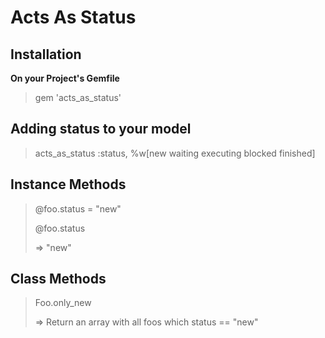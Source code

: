 Acts As Status
=================

Installation
-----------
**On your Project's Gemfile**
> gem 'acts\_as\_status'

Adding status to your model
---------

> acts\_as\_status :status, %w[new waiting executing blocked finished]

Instance Methods
----------

> @foo.status = "new"
>
> @foo.status
>
> => "new"


Class Methods
----------

> Foo.only_new
> 
> => Return an array with all foos which status == "new"



